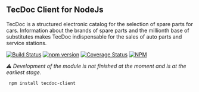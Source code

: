TecDoc Client for NodeJs
------------------------
TecDoc is a structured electronic catalog for the selection of spare parts for cars.
Information about the brands of spare parts and the millionth base of substitutes makes TecDoc indispensable for the sales of auto parts and service stations.

[![Build Status](https://travis-ci.org/stanislav-web/tecdoc-client.svg?branch=master)](https://travis-ci.org/stanislav-web/node-tecdoc-client) [![npm version](https://badge.fury.io/js/tecdoc-client.svg)](https://badge.fury.io/js/tecdoc-client) [![Coverage Status](https://coveralls.io/repos/github/stanislav-web/tecdoc-client/badge.svg?branch=master)](https://coveralls.io/github/stanislav-web/tecdoc-client?branch=master)
[![NPM](https://nodei.co/npm/tecdoc-client.png?downloads=true&downloadRank=true&stars=true)](https://nodei.co/npm/tecdoc/)

*:warning: Development of the module is not finished at the moment and is at the earliest stage.*

``` npm install tecdoc-client```